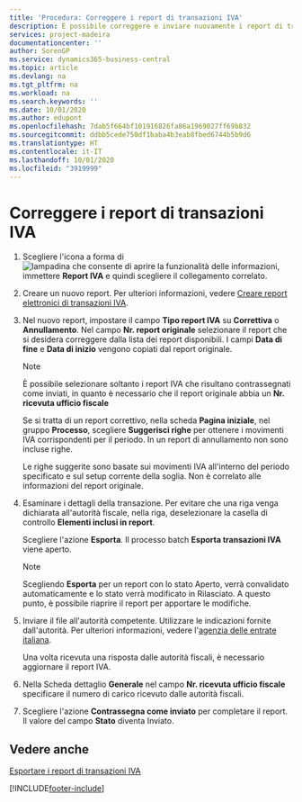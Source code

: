 ```yaml
---
title: 'Procedura: Correggere i report di transazioni IVA'
description: È possibile correggere e inviare nuovamente i report di transazioni IVA.
services: project-madeira
documentationcenter: ''
author: SorenGP
ms.service: dynamics365-business-central
ms.topic: article
ms.devlang: na
ms.tgt_pltfrm: na
ms.workload: na
ms.search.keywords: ''
ms.date: 10/01/2020
ms.author: edupont
ms.openlocfilehash: 7dab5f664bf101916826fa86a1969027ff69b832
ms.sourcegitcommit: ddbb5cede750df1baba4b3eab8fbed6744b5b9d6
ms.translationtype: HT
ms.contentlocale: it-IT
ms.lasthandoff: 10/01/2020
ms.locfileid: "3919999"
---
```

# <a name="correct-vat-transactions-reports"></a>Correggere i report di transazioni IVA

1.  Scegliere l'icona a forma di ![lampadina che consente di aprire la funzionalità delle informazioni](../../media/ui-search/search_small.png "Informazioni sull'operazione che si desidera eseguire"), immettere **Report IVA** e quindi scegliere il collegamento correlato.  
2.  Creare un nuovo report. Per ulteriori informazioni, vedere [Creare report elettronici di transazioni IVA](how-to-create-electronic-vat-transactions-reports.md).  
3.  Nel nuovo report, impostare il campo **Tipo report IVA** su **Correttiva** o **Annullamento**. Nel campo **Nr. report originale** selezionare il report che si desidera correggere dalla lista dei report disponibili. I campi **Data di fine** e **Data di inizio** vengono copiati dal report originale.  

    > [!NOTE]  
    >  È possibile selezionare soltanto i report IVA che risultano contrassegnati come inviati, in quanto è necessario che il report originale abbia un **Nr. ricevuta ufficio fiscale**  
    >   
    >  Se si tratta di un report correttivo, nella scheda **Pagina iniziale**, nel gruppo **Processo**, scegliere **Suggerisci righe** per ottenere i movimenti IVA corrispondenti per il periodo. In un report di annullamento non sono incluse righe.  
    >   
    >  Le righe suggerite sono basate sui movimenti IVA all'interno del periodo specificato e sul setup corrente della soglia. Non è correlato alle informazioni del report originale.  

4.  Esaminare i dettagli della transazione. Per evitare che una riga venga dichiarata all'autorità fiscale, nella riga, deselezionare la casella di controllo **Elementi inclusi in report**.  

    Scegliere l'azione **Esporta**. Il processo batch **Esporta transazioni IVA** viene aperto.  

    > [!NOTE]  
    >  Scegliendo **Esporta** per un report con lo stato Aperto, verrà convalidato automaticamente e lo stato verrà modificato in Rilasciato. A questo punto, è possibile riaprire il report per apportare le modifiche.  

5.  Inviare il file all'autorità competente. Utilizzare le indicazioni fornite dall'autorità. Per ulteriori informazioni, vedere l'[agenzia delle entrate italiana](https://go.microsoft.com/fwlink/?LinkID=206524).  

    Una volta ricevuta una risposta dalle autorità fiscali, è necessario aggiornare il report IVA.  

6.  Nella Scheda dettaglio **Generale** nel campo **Nr. ricevuta ufficio fiscale** specificare il numero di carico ricevuto dalle autorità fiscali.  
7.  Scegliere l'azione **Contrassegna come inviato** per completare il report. Il valore del campo **Stato** diventa Inviato.  

## <a name="see-also"></a>Vedere anche  
 [Esportare i report di transazioni IVA](how-to-export-vat-transactions-reports.md)


[!INCLUDE[footer-include](../../includes/footer-banner.md)]